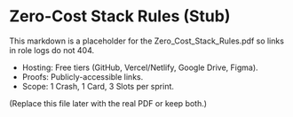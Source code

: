 ﻿# Zero-Cost Stack Rules (Stub)
This markdown is a placeholder for the Zero_Cost_Stack_Rules.pdf so links in role logs do not 404.
- Hosting: Free tiers (GitHub, Vercel/Netlify, Google Drive, Figma).
- Proofs: Publicly-accessible links.
- Scope: 1 Crash, 1 Card, 3 Slots per sprint.

(Replace this file later with the real PDF or keep both.)
